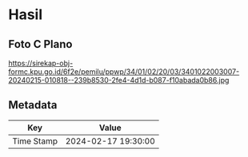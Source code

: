 # Hasil

## Foto C Plano

https://sirekap-obj-formc.kpu.go.id/6f2e/pemilu/ppwp/34/01/02/20/03/3401022003007-20240215-010818--239b8530-2fe4-4d1d-b087-f10abada0b86.jpg


## Metadata

| Key        | Value               |
| ---------- | ------------------- |
| Time Stamp | 2024-02-17 19:30:00 |



